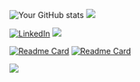 ![Your GitHub stats](https://github-readme-stats.vercel.app/api?username=GEROGIANNIS&theme=dark&show_icons=true&include_all_commits=true)
![](https://github-readme-streak-stats.herokuapp.com/?user=GEROGIANNIS&theme=dark&hide_border=false)<br/>

[![LinkedIn](https://img.shields.io/badge/LinkedIn-0077B5?style=for-the-badge&logo=linkedin&logoColor=white)](https://linkedin.com/in/nikolaos-gerogiannakis)
[![](https://visitcount.itsvg.in/api?id=Gerogiannis&label=Profile%20Views&color=0&icon=0&pretty=false)](https://visitcount.itsvg.in)

[![Readme Card](https://github-readme-stats.vercel.app/api/pin/?username=GEROGIANNIS&repo=Limoji)](https://github.com/GEROGIANNIS/Limoji)
[![Readme Card](https://github-readme-stats.vercel.app/api/pin/?username=GEROGIANNIS&repo=PicOV7670)](https://github.com/GEROGIANNIS/PicOV7670)

![](https://github-contributor-stats.vercel.app/api?username=GEROGIANNIS&limit=5&theme=dark&combine_all_yearly_contributions=true)
